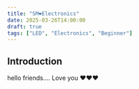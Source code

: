 ```yaml
---
title: "SM❤️Electronics"
date: 2025-03-26T14:00:00
draft: true
tags: ["LED", "Electronics", "Beginner"]
---
```

## **Introduction**  
hello friends....
Love you ❤️❤️❤️